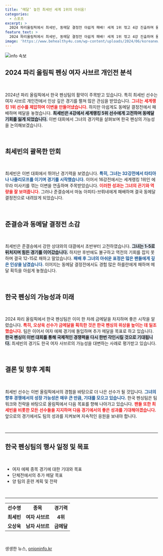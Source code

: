 ```yaml
---
title: ‘메달’ 놓친 최세빈 세계 1위의 아쉬움!
categories:
  - 스포츠
excerpt: >
  2024 파리올림픽에서 최세빈, 동메달 결정전 아쉽게 패배! 세계 1위 꺾고 4강 진출하며 돌풍 일으켰지만, 막판 역전으로 메달 획득 실패. 한국 펜싱, 남자 사브르 금메달에 이어 여자 에페에서 재도전!
feature_text: >
  2024 파리올림픽에서 최세빈, 동메달 결정전 아쉽게 패배! 세계 1위 꺾고 4강 진출하며 돌풍 일으켰지만, 막판 역전으로 메달 획득 실패. 한국 펜싱, 남자 사브르 금메달에 이어 여자 에페에서 재도전!
image: 'https://www.behealthy4u.com/wp-content/uploads/2024/06/koreanews.jpg'
---
```


<p><img src="https://www.behealthy4u.com/wp-content/uploads/2024/06/koreanews.jpg" alt="info 속보" /></p>

<h2 data-ke-size="size26">2024 파리 올림픽 펜싱 여자 사브르 개인전 분석</h2>

<p data-ke-size="size16">&nbsp;</p>

<p data-ke-size="size16">2024년 파리 올림픽에서 한국 펜싱팀의 활약이 주목받고 있습니다. 특히 최세빈 선수는 여자 사브르 개인전에서 인상 깊은 경기를 펼쳐 많은 관심을 받았습니다. <b><span style="color: #ee2323;">그녀는 세계랭킹 1위 선수를 제압하며 이변을 만들어냈습니다.</span></b> 하지만 아쉽게도 동메달 결정전에서 패배하며 메달을 놓쳤습니다. <b><span style="background-color: #21538527;">최세빈은 4강에서 세계랭킹 5위 선수에게 고전하며 동메달 기회를 잃게 되었습니다.</span></b> 이번 대회에서 그녀의 경기력을 살펴보며 한국 펜싱의 가능성을 논의해보겠습니다.</p>

<p data-ke-size="size16">&nbsp;</p>

<h2 data-ke-size="size26">최세빈의 괄목한 만회</h2>

<p data-ke-size="size16">&nbsp;</p>

<p data-ke-size="size16">최세빈은 이번 대회에서 뛰어난 경기력을 보였습니다. <b><span style="color: #1a5490;">특히, 그녀는 32강전에서 타티아나 나즐리모프를 이기며 경기를 시작했습니다.</span></b> 이어서 16강전에서는 세계랭킹 1위인 에무라 미사키를 꺾는 이변을 연출하며 주목받았습니다. <b><span style="color: #ee2323;">이러한 성과는 그녀의 끈기와 역량을 잘 보여줍니다.</span></b> 그러나 준결승에서 마농 아피티-브뤼네에게 패배하며 결국 동메달 결정전으로 내려앉게 되었습니다.</p>

<p data-ke-size="size16">&nbsp;</p>

<h2 data-ke-size="size26">준결승과 동메달 결정전 소감</h2>

<p data-ke-size="size16">&nbsp;</p>

<p data-ke-size="size16">최세빈은 준결승에서 강한 상대와의 대결에서 초반부터 고전하였습니다. <b><span style="background-color: #21538527;">그녀는 1-5로 뒤처지며 힘든 경기를 이어갔습니다.</span></b> 하지만 후반에도 불구하고 역전의 기회를 잡지 못하며 결국 12-15로 패하고 말았습니다. <b><span style="color: #1a5490;">패배 후 그녀의 아쉬운 표정은 많은 팬들에게 깊은 인상을 남겼습니다.</span></b> 이어지는 동메달 결정전에서도 경험 많은 하를란에게 패하며 메달 획득을 아쉽게 놓쳤습니다.</p>

<p data-ke-size="size16">&nbsp;</p>

<h2 data-ke-size="size26">한국 펜싱의 가능성과 미래</h2>

<p data-ke-size="size16">&nbsp;</p>

<p data-ke-size="size16">2024 파리 올림픽에서 한국 펜싱팀은 이미 한 차례 금메달을 차지하며 좋은 시작을 알렸습니다. <b><span style="color: #ee2323;">특히, 오상욱 선수가 금메달을 획득한 것은 한국 펜싱의 위상을 높이는 데 일조했습니다.</span></b> 팀은 이어서 여자 에페 경기에 돌입하며 추가 메달을 목표로 하고 있습니다. <b><span style="background-color: #21538527;">한국 펜싱이 이번 대회를 통해 국제적인 경쟁력을 다시 한번 각인시킬 것으로 기대됩니다.</span></b> 최세빈의 경기도 한국 여자 사브르의 가능성을 대변하는 사례로 평가받고 있습니다.</p>

<p data-ke-size="size16">&nbsp;</p>

<h2 data-ke-size="size26">결론 및 향후 계획</h2>

<p data-ke-size="size16">&nbsp;</p>

<p data-ke-size="size16">최세빈 선수는 이번 올림픽에서의 경험을 바탕으로 더 나은 선수가 될 것입니다. <b><span style="color: #1a5490;">그녀의 향후 경쟁에서의 성장 가능성은 매우 큰 만큼, 기대를 모으고 있습니다.</span></b> 한국 펜싱팀은 팀워크와 전략을 바탕으로 올림픽에서 다음 목표를 향해 나아가고 있습니다. <b><span style="color: #ee2323;">팬들 또한 최세빈을 비롯한 모든 선수들을 지지하며 다음 경기에서의 좋은 성과를 기대해야겠습니다.</span></b> 앞으로의 경기에서도 팀의 성과를 지켜보며 지속적인 응원을 보내야 합니다.</p>

<p data-ke-size="size16">&nbsp;</p>

<hr>

<h2 data-ke-size="size26">한국 펜싱팀의 행사 일정 및 목표</h2>

<p data-ke-size="size16">&nbsp;</p>

<ul>
    <li>여자 에페 종목 경기에 대한 기대와 목표</li>
    <li>단체전에서의 추가 메달 목표</li>
    <li>양 팀의 훈련 계획 및 전략</li>
</ul>

<p data-ke-size="size16">&nbsp;</p>

<hr>

<table style="width: 100%;">
    <tr>
        <td style="text-align: center; height: 17px;"><b>선수명</b></td>
        <td style="text-align: center; height: 17px;"><b>종목</b></td>
        <td style="text-align: center; height: 17px;"><b>경기력</b></td>
    </tr>
    <tr>
        <td style="text-align: center; height: 17px;"><b>최세빈</b></td>
        <td style="text-align: center; height: 17px;"><b>여자 사브르</b></td>
        <td style="text-align: center; height: 17px;"><b>4위</b></td>
    </tr>
    <tr>
        <td style="text-align: center; height: 17px;"><b>오상욱</b></td>
        <td style="text-align: center; height: 17px;"><b>남자 사브르</b></td>
        <td style="text-align: center; height: 17px;"><b>금메달</b></td>
    </tr>
</table>

<p data-ke-size="size16">&nbsp;</p>
생생한 뉴스, <a href="https://onioninfo.kr" rel="dofollow">onioninfo.kr</a>


